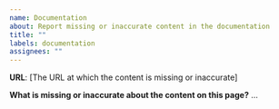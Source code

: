 ```yaml
---
name: Documentation
about: Report missing or inaccurate content in the documentation
title: ""
labels: documentation
assignees: ""
---
```


**URL**: [The URL at which the content is missing or inaccurate]

**What is missing or inaccurate about the content on this page?**
...
